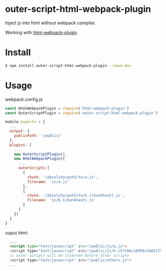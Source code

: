 # outer-script-html-webpack-plugin
Inject js into html without webpack compiler.  

Working with [html-webpack-plugin](https://github.com/jantimon/html-webpack-plugin).

# Install
```sh
$ npm install outer-script-html-webpack-plugin --save-dev
```

# Usage
webpack.config.js
```js
const HtmlWebpackPlugin = require('html-webpack-plugin')
const OuterScriptPlugin = require('outer-script-html-webpack-plugin')

module.exports = {
  ...
  output: {
    publicPath: '/public/'
  },
  plugins: [
    ...
    new OuterScriptPlugin(),
    new HtmlWebpackPlugin({
      ...
      outerScripts:[ 
        {
          chunk: '/absolute/path/to/a.js',
          filename: 'js/a.js'
        },
        {
          chunk: '/absolute/path/to/b.[chunkhash].js',
          filename: 'js/b.[chunkhash].js'
        }
      ]
    })
  ]
}
```
ouput html:
```html
  ...
  <script type="text/javascript" src="/public/js/a.js">
  <script type="text/javascript" src="/public/js/b.c57c86c1b956c3a01175.js">
  // outer scripts will be injected before other scripts
  <script type="text/javascript" src="/public/others.js">
  ...
```
